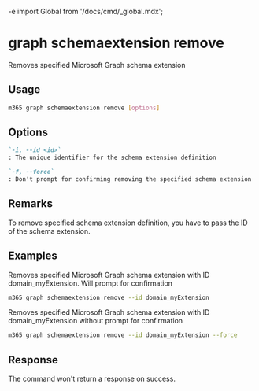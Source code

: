 -e <!-- DISCLAIMER: All secrets, passwords, and sensitive values in this document are examples only and not real credentials. -->
import Global from '/docs/cmd/_global.mdx';

# graph schemaextension remove

Removes specified Microsoft Graph schema extension

## Usage

```sh
m365 graph schemaextension remove [options]
```

## Options

```md definition-list
`-i, --id <id>`
: The unique identifier for the schema extension definition

`-f, --force`
: Don't prompt for confirming removing the specified schema extension
```

<Global />

## Remarks

To remove specified schema extension definition, you have to pass the ID of the schema
extension.

## Examples

Removes specified Microsoft Graph schema extension with ID domain_myExtension. Will prompt for confirmation

```sh
m365 graph schemaextension remove --id domain_myExtension 
```

Removes specified Microsoft Graph schema extension with ID domain_myExtension without prompt for confirmation

```sh
m365 graph schemaextension remove --id domain_myExtension --force
```

## Response

The command won't return a response on success.
